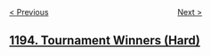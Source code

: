 <!--|This file generated by command(leetcode description); DO NOT EDIT.    |-->
<!--+----------------------------------------------------------------------+-->
<!--|@author    openset <openset.wang@gmail.com>                           |-->
<!--|@link      https://github.com/openset                                 |-->
<!--|@home      https://github.com/openset/leetcode                        |-->
<!--+----------------------------------------------------------------------+-->

[< Previous](https://github.com/openset/leetcode/tree/master/problems/monthly-transactions-i "Monthly Transactions I")
　　　　　　　　　　　　　　　　
[Next >](https://github.com/openset/leetcode/tree/master/problems/fizz-buzz-multithreaded "Fizz Buzz Multithreaded")

## [1194. Tournament Winners (Hard)](https://leetcode.com/problems/tournament-winners "")


